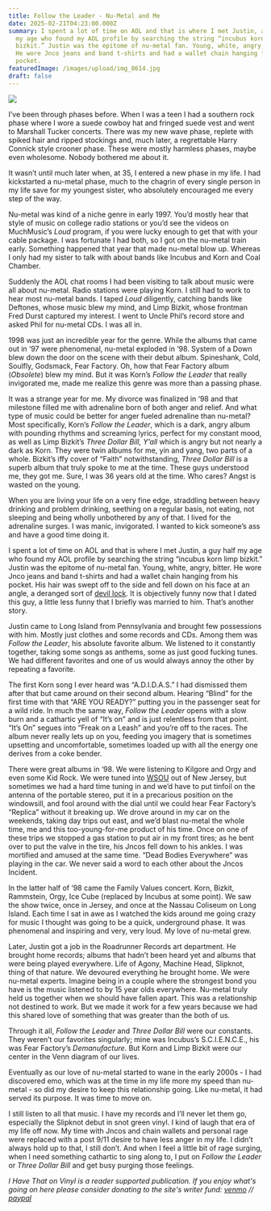```yaml
---
title: Follow the Leader - Nu-Metal and Me
date: 2025-02-21T04:23:00.000Z
summary: I spent a lot of time on AOL and that is where I met Justin, a guy half
  my age who found my AOL profile by searching the string “incubus korn limp
  bizkit.” Justin was the epitome of nu-metal fan. Young, white, angry, bitter.
  He wore Jnco jeans and band t-shirts and had a wallet chain hanging from his
  pocket.
featuredImage: /images/upload/img_8614.jpg
draft: false
---
```

![](/images/upload/img_8614.jpg)

I’ve been through phases before. When I was a teen I had a southern rock phase where I wore a suede cowboy hat and fringed suede vest and went to Marshall Tucker concerts. There was my new wave phase, replete with spiked hair and ripped stockings and, much later, a regrettable Harry Connick style crooner phase. These were mostly harmless phases, maybe even wholesome. Nobody bothered me about it.

It wasn’t until much later when, at 35, I entered a new phase in my life. I had kickstarted a nu-metal phase, much to the chagrin of every single person in my life save for my youngest sister, who absolutely encouraged me every step of the way.

Nu-metal was kind of a niche genre in early 1997. You’d mostly hear that style of music on college radio stations or you’d see the videos on MuchMusic’s *Loud* program, if you were lucky enough to get that with your cable package. I was fortunate I had both, so I got on the nu-metal train early. Something happened that year that made nu-metal blow up. Whereas I only had my sister to talk with about bands like Incubus and Korn and Coal Chamber.

Suddenly the AOL chat rooms I had been visiting to talk about music were all about nu-metal. Radio stations were playing Korn. I still had to work to hear most nu-metal bands. I taped *Loud* diligently, catching bands like Deftones, whose music blew my mind, and Limp Bizkit, whose frontman Fred Durst captured my interest. I went to Uncle Phil’s record store and asked Phil for nu-metal CDs. I was all in.

1998 was just an incredible year for the genre. While the albums that came out in ‘97 were phenomenal, nu-metal exploded in ‘98. System of a Down blew down the door on the scene with their debut album. Spineshank, Cold, Soulfly, Godsmack, Fear Factory. Oh, how that Fear Factory album (*Obsolete*) blew my mind. But it was Korn’s *Follow the Leader* that really invigorated me, made me realize this genre was more than a passing phase.

It was a strange year for me. My divorce was finalized in ‘98 and that milestone filled me with adrenaline born of both anger and relief. And what type of music could be better for anger fueled adrenaline than nu-metal? Most specifically, Korn’s *Follow the Leader*, which is a dark, angry album with pounding rhythms and screaming lyrics, perfect for my constant mood, as well as Limp Bizkit’s *Three Dollar Bill, Y’all* which is angry but not nearly a dark as Korn. They were twin albums for me, yin and yang, two parts of a whole. Bizkit’s iffy cover of “Faith” notwithstanding, *Three Dollar Bill* is a superb album that truly spoke to me at the time. These guys understood me, they got me. Sure, I was 36 years old at the time. Who cares? Angst is wasted on the young.

When you are living your life on a very fine edge, straddling between heavy drinking and problem drinking, seething on a regular basis, not eating, not sleeping and being wholly unbothered by any of that. I lived for the adrenaline surges. I was manic, invigorated. I wanted to kick someone’s ass and have a good time doing it.

I spent a lot of time on AOL and that is where I met Justin, a guy half my age who found my AOL profile by searching the string “incubus korn limp bizkit.” Justin was the epitome of nu-metal fan. Young, white, angry, bitter. He wore Jnco jeans and band t-shirts and had a wallet chain hanging from his pocket. His hair was swept off to the side and fell down on his face at an angle, a deranged sort of [devil lock](https://www.tumblr.com/radrecorder/9588691678/this-is-the-kind-of-hairstyle-i-prefer-a). It is objectively funny now that I dated this guy, a little less funny that I briefly was married to him. That’s another story.

Justin came to Long Island from Pennsylvania and brought few possessions with him. Mostly just clothes and some records and CDs. Among them was *Follow the Leader*, his absolute favorite album. We listened to it constantly together, taking some songs as anthems, some as just good fucking tunes. We had different favorites and one of us would always annoy the other by repeating a favorite.

The first Korn song I ever heard was “A.D.I.D.A.S.” I had dismissed them after that but came around on their second album. Hearing “Blind” for the first time with that “ARE YOU READY?” putting you in the passenger seat for a wild ride. In much the same way, *Follow the Leader* opens with a slow burn and a cathartic yell of “It’s on” and is just relentless from that point. “It’s On” segues into “Freak on a Leash” and you’re off to the races. The album never really lets up on you, feeding you imagery that is sometimes upsetting and uncomfortable, sometimes loaded up with all the energy one derives from a coke bender.

There were great albums in ‘98. We were listening to Kilgore and Orgy and even some Kid Rock. We were tuned into [WSOU](https://www.wsou.net/) out of New Jersey, but sometimes we had a hard time tuning in and we’d have to put tinfoil on the antenna of the portable stereo, put it in a precarious position on the windowsill, and fool around with the dial until we could hear Fear Factory’s “Replica” without it breaking up. We drove around in my car on the weekends, taking day trips out east, and we’d blast nu-metal the whole time, me and this too-young-for-me product of his time. Once on one of these trips we stopped a gas station to put air in my front tires; as he bent over to put the valve in the tire, his Jncos fell down to his ankles. I was mortified and amused at the same time. “Dead Bodies Everywhere” was playing in the car. We never said a word to each other about the Jncos Incident.

In the latter half of ‘98 came the Family Values concert. Korn, Bizkit, Rammstein, Orgy, Ice Cube (replaced by Incubus at some point). We saw the show twice, once in Jersey, and once at the Nassau Coliseum on Long Island. Each time I sat in awe as I watched the kids around me going crazy for music I thought was going to be a quick, underground phase. It was phenomenal and inspiring and very, very loud. My love of nu-metal grew.

Later, Justin got a job in the Roadrunner Records art department. He brought home records; albums that hadn’t been heard yet and albums that were being played everywhere. Life of Agony, Machine Head, Slipknot, thing of that nature. We devoured everything he brought home. We were nu-metal experts. Imagine being in a couple where the strongest bond you have is the music listened to by 15 year olds everywhere. Nu-metal truly held us together when we should have fallen apart. This was a relationship not destined to work. But we made it work for a few years because we had this shared love of something that was greater than the both of us.

Through it all, *Follow the Leader* and *Three Dollar Bill* were our constants. They weren’t our favorites singularly; mine was Incubus’s S.C.I.E.N.C.E., his was Fear Factory’s *Demanufacture*. But Korn and Limp Bizkit were our center in the Venn diagram of our lives.

Eventually as our love of nu-metal started to wane in the early 2000s - I had discovered emo, which was at the time in my life more my speed than nu-metal - so did my desire to keep this relationship going. Like nu-metal, it had served its purpose. It was time to move on.

I still listen to all that music. I have my records and I’ll never let them go, especially the Slipknot debut in snot green vinyl. I kind of laugh that era of my life off now. My time with Jncos and chain wallets and personal rage were replaced with a post 9/11 desire to have less anger in my life. I didn’t always hold up to that, I still don’t. And when I feel a little bit of rage surging, when I need something cathartic to sing along to, I put on *Follow the Leader* or *Three Dollar Bill* and get busy purging those feelings.

*I Have That on Vinyl is a reader supported publication. If you enjoy what's going on here please consider donating to the site's writer fund: [venmo](https://account.venmo.com/u/Michele-Catalano2659) // [paypal](https://www.paypal.com/paypalme/goingitaloneny?country.x=US&locale.x=en_US)*
